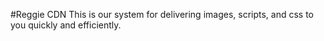#Reggie CDN
This is our system for delivering images, scripts, and css to you quickly and efficiently.
